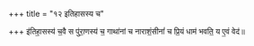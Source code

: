 +++
title = "१२ इतिहासस्य च"

+++
इ॑तिहा॒सस्य॑ च॒वै स पु॑रा॒णस्य॑ च॒ गाथा॑नां च नाराशं॒सीनां॑ च प्रि॒यं धाम॑ भवति॒ य ए॒वं वेद॑॥